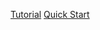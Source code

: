[Tutorial](https://code.visualstudio.com/docs/python/tutorial-django)
[Quick Start](https://code.visualstudio.com/docs/containers/quickstart-python)
